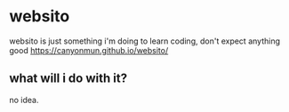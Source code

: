 # websito
websito is just something i'm doing to learn coding, don't expect anything good
https://canyonmun.github.io/websito/
## what will i do with it?
no idea.
